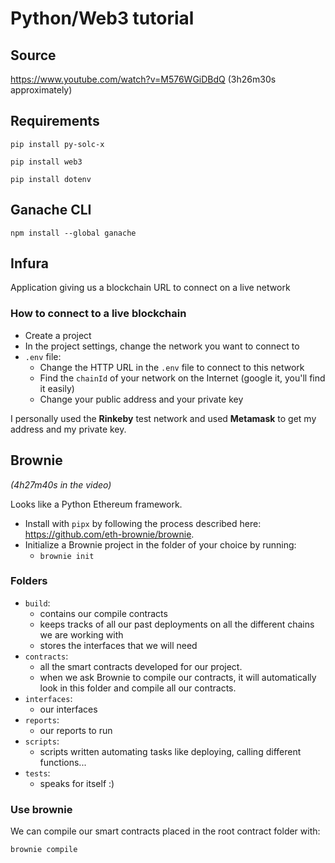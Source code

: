 # Python/Web3 tutorial

## Source

https://www.youtube.com/watch?v=M576WGiDBdQ (3h26m30s approximately)

## Requirements

```
pip install py-solc-x
```

```
pip install web3
```

```
pip install dotenv
```

## Ganache CLI

```
npm install --global ganache
```

## Infura

Application giving us a blockchain URL to connect on a live network

### How to connect to a live blockchain

- Create a project
- In the project settings, change the network you want to connect to
- `.env` file:
    - Change the HTTP URL in the `.env` file to connect to this network
    - Find the `chainId` of your network on the Internet (google it, you'll find it easily)
    - Change your public address and your private key

I personally used the **Rinkeby** test network and used **Metamask** to get my address and my private key.

## Brownie

_(4h27m40s in the video)_

Looks like a Python Ethereum framework.

- Install with `pipx` by following the process described here: https://github.com/eth-brownie/brownie.
- Initialize a Brownie project in the folder of your choice by running:
    - `brownie init`

### Folders

- `build`:
    - contains our compile contracts
    - keeps tracks of all our past deployments on all the different chains we are working with
    - stores the interfaces that we will need
- `contracts`:
    - all the smart contracts developed for our project.
    - when we ask Brownie to compile our contracts, it will automatically look in this folder and compile all our
      contracts.
- `interfaces`:
    - our interfaces
- `reports`:
    - our reports to run
- `scripts`:
    - scripts written automating tasks like deploying, calling different functions...
- `tests`:
    - speaks for itself :)

### Use brownie

We can compile our smart contracts placed in the root contract folder with:
```
brownie compile
```
